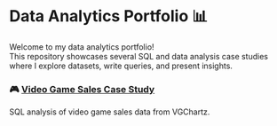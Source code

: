 # Data Analytics Portfolio 📊

Welcome to my data analytics portfolio!  
This repository showcases several SQL and data analysis case studies where I explore datasets, write queries, and present insights.  

### 🎮 [Video Game Sales Case Study](vg_case_study.md)
SQL analysis of video game sales data from VGChartz.  
